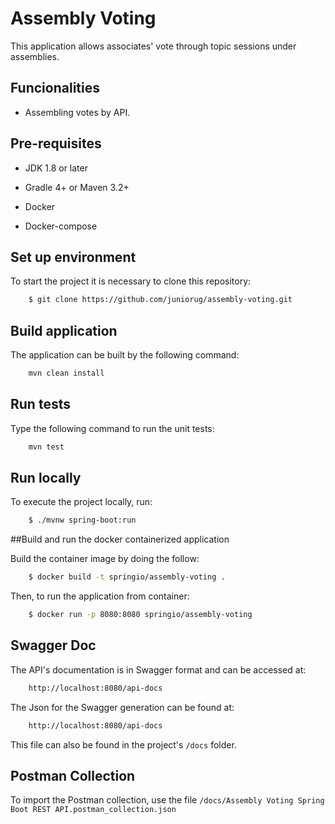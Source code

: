 # Assembly Voting

This application allows associates' vote through topic sessions under assemblies.

## Funcionalities

- Assembling votes by API.<br/>

## Pre-requisites

- JDK 1.8 or later

- Gradle 4+ or Maven 3.2+

- Docker

- Docker-compose

## Set up environment

To start the project it is necessary to clone this repository:

```bash
    $ git clone https://github.com/juniorug/assembly-voting.git
```

## Build application

The application can be built by the following command:

```bash
    mvn clean install
```

## Run tests

Type the following command to run the unit tests:

```bash
    mvn test
```

## Run locally

To execute the project locally, run:

```bash
    $ ./mvnw spring-boot:run
```

##Build and run the docker containerized application

Build the container image by doing the follow:

```bash
    $ docker build -t springio/assembly-voting .
```

Then, to run the application from container:

```bash
    $ docker run -p 8080:8080 springio/assembly-voting
```

## Swagger Doc

The API's documentation is in Swagger format and can be accessed at:

```bash
    http://localhost:8080/api-docs
```

The Json for the Swagger generation can be found at:

```bash
    http://localhost:8080/api-docs
```

This file can also be found in the project's `/docs` folder.

## Postman Collection

To import the Postman collection, use the file `/docs/Assembly Voting Spring Boot REST API.postman_collection.json`

